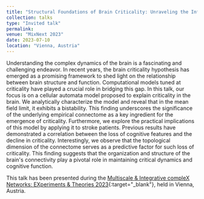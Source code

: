 ```yaml
---
title: "Structural Foundations of Brain Criticality: Unraveling the Influence of the Human Connectome"
collection: talks
type: "Invited talk"
permalink:
venue: "MixNext 2023"
date: 2023-07-10
location: "Vienna, Austria"
---
```


Understanding the complex dynamics of the brain is a fascinating and challenging endeavor. In recent years, the brain criticality hypothesis has emerged as a promising framework to shed light on the relationship between brain structure and function. Computational models tuned at criticality have played a crucial role in bridging this gap. In this talk, our focus is on a cellular automata model proposed to explain criticality in the brain. We analytically characterize the model and reveal that in the mean field limit, it exhibits a bistability. This finding underscores the significance of the underlying empirical connectome as a key ingredient for the emergence of criticality. Furthermore, we explore the practical implications of this model by applying it to stroke patients. Previous results have demonstrated a correlation between the loss of cognitive features and the decline in criticality. Interestingly, we observe that the topological dimension of the connectome serves as a predictive factor for such loss of criticality. This finding suggests that the organization and structure of the brain's connectivity play a pivotal role in maintaining critical dynamics and cognitive function.

This talk has been presented during the [Multiscale & Integrative compleX Networks: EXperiments & Theories 2023](https://manliodedomenico.com/MIXNEXT2023/){:target="_blank"}<!--_-->, held in Vienna, Austria.